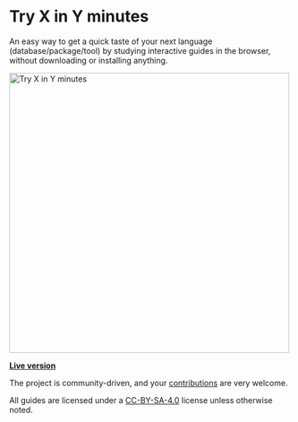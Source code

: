 # Try X in Y minutes

An easy way to get a quick taste of your next language (database/package/tool) by studying interactive guides in the browser, without downloading or installing anything.

<a href="https://codapi.org/try/"><img title="Try X in Y minutes" src="https://github.com/nalgeon/tryxinyminutes/raw/main/try.png" width="500"></a>

[**Live version**](https://codapi.org/try/)

The project is community-driven, and your [contributions](CONTRIBUTING.md) are very welcome.

All guides are licensed under a [CC-BY-SA-4.0](https://creativecommons.org/licenses/by-sa/4.0/deed.en) license unless otherwise noted.
